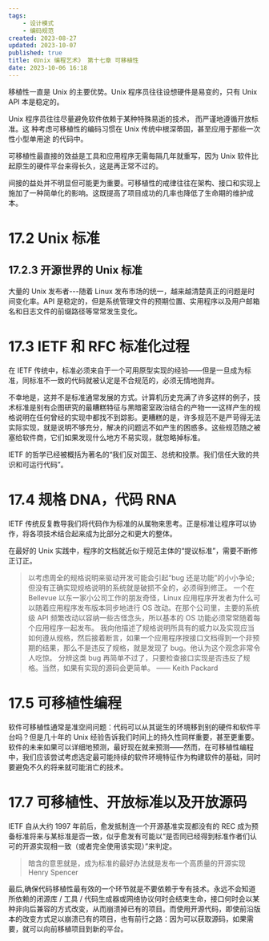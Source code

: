 ```yaml
---
tags:
    - 设计模式
    - 编码规范
created: 2023-08-27
updated: 2023-10-07
published: true
title: 《Unix 编程艺术》 第十七章 可移植性
date: 2023-10-06 16:18  
---
```


移植性一直是 Unix 的主要优势。Unix 程序员往往设想硬件是易变的，只有 Unix API 本是稳定的。

Unix 程序员往往尽量避免软件依赖于某种特殊易逝的技术， 而严谨地遵循开放标准。这
种考虑可移植性的编码习惯在 Unix 传统中根深蒂固，甚至应用于那些一次性小型单用途
的代码中。

可移植性最直接的效益是工具和应用程序无需每隔几年就重写，因为 Unix 软件比起原生的硬件平台来得长久，这是再正常不过的。

间接的益处并不明显但可能更为重要。可移植性的戒律往往在架构、接口和实现上施加了一种简单化的影响。这既提高了项目成功的几率也降低了生命期的维护成本。

# 17.2 Unix 标准

## 17.2.3 开源世界的 Unix 标准

大量的 Unix 发布者---随着 Linux 发布市场的统一，越来越清楚真正的问题是时间变化率。API 是稳定的，但是系统管理文件的预期位置、实用程序以及用户邮箱名和日志文件的前缀路径等常常发生变化。

# 17.3 IETF 和 RFC 标准化过程

在 IETF 传统中，标准必须来自于一个可用原型实现的经验——但是一旦成为标准，同标准不一致的代码就被认定是不合规范的，必须无情地抛弃。

不幸地是，这并不是标准通常发展的方式。计算机历史充满了许多这样的例子，技术标准是别有企图研究的最糟糕特征与黑暗密室政治结合的产物一一这样产生的规格说明在任何曾经的实现中都找不到踪影。更糟糕的是，许多规范不是严苛得无法实际实现，就是说明不够充分，解决的问题远不如产生的困惑多。这些规范随之被塞给软件商，它们如果发现什么地方不易实现，就忽略掉标准。

IETF 的哲学已经被概括为著名的“我们反对国王、总统和投票。我们信任大致的共识和可运行代码”。

# 17.4 规格 DNA，代码 RNA

IETF 传统反复教导我们将代码作为标准的从属物来思考。正是标准让程序可以协作，将各项技术结合起来成为比部分之和更大的整体。

在最好的 Unix 实践中，程序的文档就近似于规范主体的“提议标准”，需要不断修正订正。

> 以考虑周全的规格说明来驱动开发可能会引起“bug 还是功能”的小小争论;但没有正确实现规格说明的系统就是破损不全的，必须得到修正。
> 一个在 Bellevue 以东一家小公司工作的朋友奇怪，Linux 应用程序开发者为什么可以随着应用程序发布版本同步地进行 OS 改动。在那个公司里，主要的系统级 API 频繁改动以容纳一些古怪念头，所以基本的 OS 功能必须常常随着每个应用程序一起发布。
> 我向他描述了规格说明所具有的威力以及实现应当如何遵从规格，然后接着断言，如果一个应用程序按接口文档得到一个非预期的结果，那么不是违反了规格，就是发现了 bug。他认为这个观念非常令人吃惊。
> 分辨这类 bug 再简单不过了，只要检查接口实现是否违反了规格。当然，如果有实现的源码会更简单。
> —— Keith Packard

# 17.5 可移植性编程

软件可移植性通常是准空间问题：代码可以从其诞生的环境移到别的硬件和软件平台吗？但是几十年的 Unix 经验告诉我们时间上的持久性同样重要，甚至更重要。软件的未来如果可以详细地预测，最好现在就来预测——然而，在可移植性编程中，我们应该尝试考虑选定最可能持续的软件环境特征作为构建软件的基础，同时要避免不久的将来就可能消亡的技术。

# 17.7 可移植性、开放标准以及开放源码

IETF 自从大约 1997 年前后，愈发抵制连一个开源基准实现都没有的 REC 成为预备标准将来与某标准是否一致，似乎愈发有可能以“是否同已经得到标准作者们认可的开源实现相一致（或者完全使用该实现）”来判定。

> 暗含的意思就是，成为标准的最好办法就是发布一个高质量的开源实现
> Henry Spencer

最后,确保代码移植性最有效的一个环节就是不要依赖于专有技术。永远不会知道所依赖的闭源库 / 工具 / 代码生成器或网络协议何时会结束生命，接口何时会以某种非向后兼容的方式改变，从而崩溃掉已有的项目。而使用开源代码，即使前沿版本的改变方式足以崩溃已有的项目，也有前行之路：因为可以获取源码，如果需要，就可以向前移植项目到新的平台。
